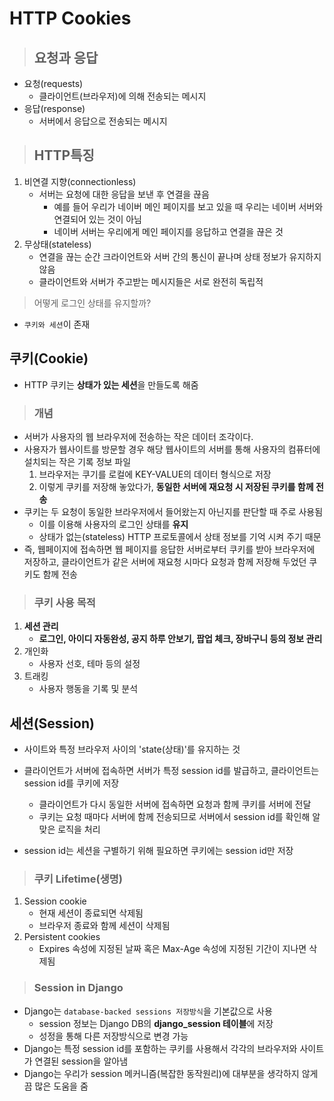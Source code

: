 # HTTP Cookies

> ## 요청과 응답

- 요청(requests)
  - 클라이언트(브라우저)에 의해 전송되는 메시지
- 응답(response)
  - 서버에서 응답으로 전송되는 메시지



> ## HTTP특징

1. 비연결 지향(connectionless)
   - 서버는 요청에 대한 응답을 보낸 후 연결을 끊음
     - 예를 들어 우리가 네이버 메인 페이지를 보고 있을 때 우리는 네이버 서버와 연결되어 있는 것이 아님
     - 네이버 서버는 우리에게 메인 페이지를 응답하고 연결을 끊은 것
2. 무상태(stateless)
   - 연결을 끊는 순간 크라이언트와 서버 간의 통신이 끝나며 상태 정보가 유지하지 않음
   - 클라이언트와 서버가 주고받는 메시지들은 서로 완전히 독립적



> 어떻게 로그인 상태를 유지할까?

- `쿠키와 세션`이 존재



## 쿠키(Cookie)

- HTTP 쿠키는 **상태가 있는 세션**을 만들도록 해줌

> ### 개념

- 서버가 사용자의 웹 브라우저에 전송하는 작은 데이터 조각이다.
- 사용자가 웹사이트를 방문할 경우 해당 웹사이트의 서버를 통해 사용자의 컴퓨터에 설치되는 작은 기록 정보 파일
  1. 브라우저는 쿠기를 로컬에 KEY-VALUE의 데이터 형식으로 저장
  2. 이렇게 쿠키를 저장해 놓았다가, **동일한 서버에 재요청 시 저장된 쿠키를 함께 전송**
- 쿠키는 두 요청이 동일한 브라우저에서 들어왔는지 아닌지를 판단할 때 주로 사용됨
  - 이를 이용해 사용자의 로그인 상태를 **유지**
  - 상태가 없는(stateless) HTTP 프로토콜에서 상태 정보를 기억 시켜 주기 때문
- 즉, 웹페이지에 접속하면 웹 페이지를 응답한 서버로부터 쿠키를 받아 브라우저에 저장하고, 클라이언트가 같은 서버에 재요청 시마다 요청과 함께 저장해 두었던 쿠키도 함께 전송



> ### 쿠키 사용 목적

1. **세션 관리**
   - **로그인, 아이디 자동완성, 공지 하루 안보기, 팝업 체크, 장바구니 등의 정보 관리**
2. 개인화
   - 사용자 선호, 테마 등의 설정
3. 트래킹
   - 사용자 행동을 기록 및 분석



## 세션(Session)

- 사이트와 특정 브라우저 사이의 'state(상태)'를 유지하는 것

- 클라이언트가 서버에 접속하면 서버가 특정 session id를 발급하고, 클라이언트는 session id를 쿠키에 저장
  - 클라이언트가 다시 동일한 서버에 접속하면 요청과 함께 쿠키를 서버에 전달
  - 쿠키는 요청 때마다 서버에 함께 전송되므로 서버에서 session id를 확인해 알맞은 로직을 처리
- session id는 세션을 구별하기 위해 필요하면 쿠키에는 session id만 저장



> ### 쿠키 Lifetime(생명)

1. Session cookie
   - 현재 세션이 종료되면 삭제됨
   - 브라우저 종료와 함께 세션이 삭제됨
2. Persistent cookies
   - Expires 속성에 지정된 날짜 혹은 Max-Age 속성에 지정된 기간이 지나면 삭제됨



> ### Session in Django

- Django는 `database-backed sessions 저장방식`을 기본값으로 사용
  - session 정보는 Django DB의 **django_session 테이블**에 저장
  - 성정을 통해 다른 저장방식으로 변경 가능
- Django는 특정 session id를 포함하는 쿠키를 사용해서 각각의 브라우저와 사이트가 연결된 session을 알아냄
- Django는 우리가 session 메커니즘(복잡한 동작원리)에 대부분을 생각하지 않게끔 많은 도움을 줌

